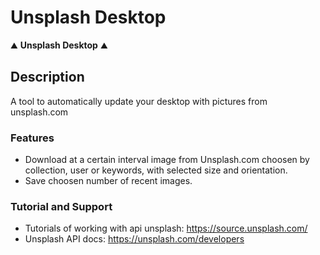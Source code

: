 # Unsplash Desktop

:mountain: **Unsplash Desktop** :mountain:


## Description

A tool to automatically update your desktop with pictures from unsplash.com

### Features 

- Download at a certain interval image from Unsplash.com choosen by collection, user or keywords, with selected size and orientation.
- Save choosen number of recent images.

### Tutorial and Support

- Tutorials of working with api unsplash: https://source.unsplash.com/
-  Unsplash API docs: https://unsplash.com/developers
